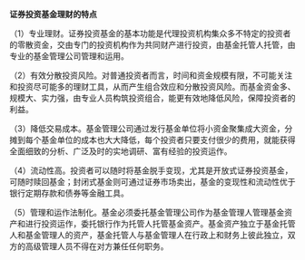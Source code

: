 **证券投资基金理财的特点**

（1）专业理财。证券投资基金的基本功能是代理投资机构集众多不特定的投资者的零散资金，交由专门的投资机构作为共同财产进行投资，由基金托管人托管，由专业的基金管理公司管理和运用。

（2）有效分散投资风险。对普通投资者而言，时间和资金规模有限，不可能关注和投资尽可能多的理财工具，从而产生组合效应和分散投资风险。而基金资金多、规模大、实力强，由专业人员构筑投资组合，能更有效地降低风险，保障投资者的利益。

（3）降低交易成本。基金管理公司通过发行基金单位将小资金聚集成大资金，分摊到每个基金单位的成本也大大降低，每个投资者只要支付很少的费用，就能获得全面细致的分析、广泛及时的实地调研、富有经验的投资运作。

（4）流动性高。投资者可以随时将基金脱手变现，尤其是开放式证券投资基金，可随时赎回基金；封闭式基金则可通过证券市场卖出，基金的变现性和流动性优于银行定期存款和债券等金融工具。

（5）管理和运作法制化。基金必须委托基金管理公司作为基金管理人管理基金资产和进行投资运作，委托银行作为托管人托管基金资产。基金资产独立于基金托管人和基金管理人的资产，基金托管人与基金管理人在行政上和财务上彼此独立，双方的高级管理人员不得在对方兼任任何职务。